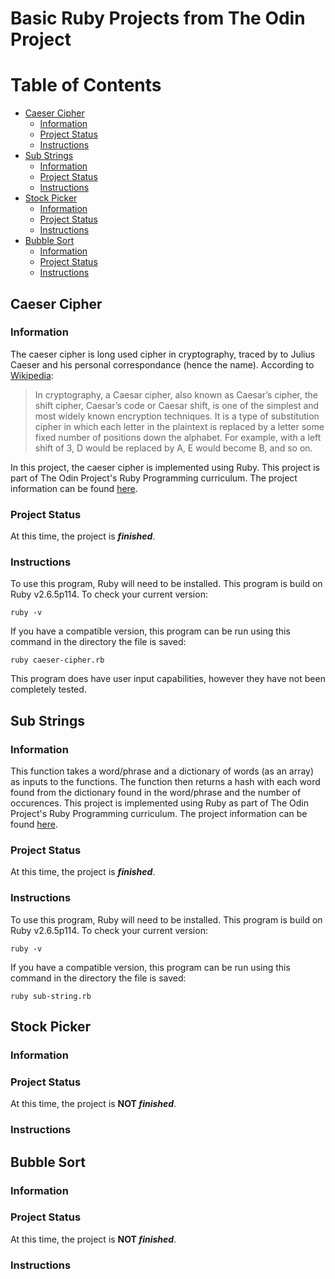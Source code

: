 # Basic Ruby Projects from The Odin Project
# Table of Contents
* [Caeser Cipher](https://github.com/fussykyloren/odin-project-basic-ruby-projects#table-of-contents)
  * [Information](https://github.com/fussykyloren/odin-project-basic-ruby-projects#information)
  * [Project Status](https://github.com/fussykyloren/odin-project-basic-ruby-projects#project-status)
  * [Instructions](https://github.com/fussykyloren/odin-project-basic-ruby-projects#instructions)
* [Sub Strings](https://github.com/fussykyloren/odin-project-basic-ruby-projects#sub-strings)
  * [Information](https://github.com/fussykyloren/odin-project-basic-ruby-projects#information-1)
  * [Project Status](https://github.com/fussykyloren/odin-project-basic-ruby-projects#project-status-1)
  * [Instructions](https://github.com/fussykyloren/odin-project-basic-ruby-projects#instructions-1)
* [Stock Picker](https://github.com/fussykyloren/odin-project-basic-ruby-projects#stock-picker)
  * [Information](https://github.com/fussykyloren/odin-project-basic-ruby-projects#information-2)
  * [Project Status](https://github.com/fussykyloren/odin-project-basic-ruby-projects#project-status-2)
  * [Instructions](https://github.com/fussykyloren/odin-project-basic-ruby-projects#instructions-2)
* [Bubble Sort](https://github.com/fussykyloren/odin-project-basic-ruby-projects#bubble-sort)
  * [Information](https://github.com/fussykyloren/odin-project-basic-ruby-projects#information-3)
  * [Project Status](https://github.com/fussykyloren/odin-project-basic-ruby-projects#project-status-3)
  * [Instructions](https://github.com/fussykyloren/odin-project-basic-ruby-projects#instructions-3)
## Caeser Cipher
### Information
The caeser cipher is long used cipher in cryptography, traced by to Julius Caeser and his personal correspondance (hence the name). According to [Wikipedia](https://en.wikipedia.org/wiki/Caesar_cipher):
> In cryptography, a Caesar cipher, also known as Caesar’s cipher, the shift cipher, Caesar’s code or Caesar shift, is one of the simplest and most widely known encryption techniques. It is a type of substitution cipher in which each letter in the plaintext is replaced by a letter some fixed number of positions down the alphabet. For example, with a left shift of 3, D would be replaced by A, E would become B, and so on.

In this project, the caeser cipher is implemented using Ruby. This project is part of The Odin Project's Ruby Programming curriculum. The project information can be found [here](https://www.theodinproject.com/courses/ruby-programming/lessons/caesar-cipher).
### Project Status
At this time, the project is __*finished*__.
### Instructions
To use this program, Ruby will need to be installed. This program is build on Ruby v2.6.5p114. To check your current version:
```
ruby -v
```
If you have a compatible version, this program can be run using this command in the directory the file is saved:
```
ruby caeser-cipher.rb
```
This program does have user input capabilities, however they have not been completely tested.
## Sub Strings
### Information
This function takes a word/phrase and a dictionary of words (as an array) as inputs to the functions. The function then returns a hash with each word found from the dictionary found in the word/phrase and the number of occurences. This project is implemented using Ruby as part of The Odin Project's Ruby Programming curriculum. The project information can be found [here](https://www.theodinproject.com/courses/ruby-programming/lessons/sub-strings).
### Project Status
At this time, the project is __*finished*__.
### Instructions
To use this program, Ruby will need to be installed. This program is build on Ruby v2.6.5p114. To check your current version:
```
ruby -v
```
If you have a compatible version, this program can be run using this command in the directory the file is saved:
```
ruby sub-string.rb
```
## Stock Picker
### Information
### Project Status
At this time, the project is __NOT *finished*__.
### Instructions
## Bubble Sort
### Information
### Project Status
At this time, the project is __NOT *finished*__.
### Instructions
